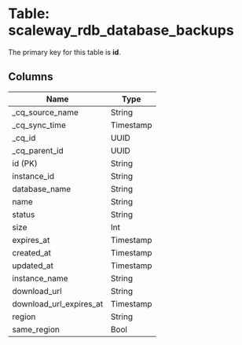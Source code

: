 # Table: scaleway_rdb_database_backups

The primary key for this table is **id**.

## Columns

| Name          | Type          |
| ------------- | ------------- |
|_cq_source_name|String|
|_cq_sync_time|Timestamp|
|_cq_id|UUID|
|_cq_parent_id|UUID|
|id (PK)|String|
|instance_id|String|
|database_name|String|
|name|String|
|status|String|
|size|Int|
|expires_at|Timestamp|
|created_at|Timestamp|
|updated_at|Timestamp|
|instance_name|String|
|download_url|String|
|download_url_expires_at|Timestamp|
|region|String|
|same_region|Bool|